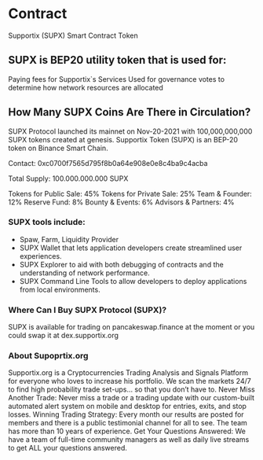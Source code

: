 # Contract
Supportix (SUPX) Smart Contract Token
## SUPX is BEP20 utility token that is used for:

Paying fees for Supportix`s Services
Used for governance votes to determine how network resources are allocated


## How Many SUPX Coins Are There in Circulation?

SUPX Protocol launched its mainnet on Nov-20-2021  with 100,000,000,000 SUPX tokens created at genesis. Supportix Token (SUPX) is an BEP-20 token on Binance Smart Chain.

Contact: 0xc0700f7565d795f8b0a64e908e0e8c4ba9c4acba

Total Supply: 100.000.000.000 SUPX

Tokens for Public Sale: 45%
Tokens for Private Sale: 25%
Team & Founder: 12%
Reserve Fund: 8%
Bounty & Events: 6%
Advisors & Partners: 4%


### SUPX tools include: 

* Spaw, Farm, Liquidity Provider
* SUPX Wallet that lets application developers create streamlined user experiences. 
* SUPX Explorer to aid with both debugging of contracts and the understanding of network performance. 
* SUPX Command Line Tools to allow developers to deploy applications from local environments.


### Where Can I Buy SUPX Protocol (SUPX)?

SUPX is available for trading on pancakeswap.finance at the moment or you could swap it at dex.supportix.org

### About Supoprtix.org

Supportix.org is a Cryptocurrencies Trading Analysis and Signals Platform for everyone who loves to increase his portfolio. We scan the markets 24/7 to find high probability trade set-ups… so that you don’t have to. Never Miss Another Trade: Never miss a trade or a trading update with our custom-built automated alert system on mobile and desktop for entries, exits, and stop losses. Winning Trading Strategy: Every month our results are posted for members and there is a public testimonial channel for all to see. The team has more than 10 years of experience. Get Your Questions Answered: We have a team of full-time community managers as well as daily live streams to get ALL your questions answered.
